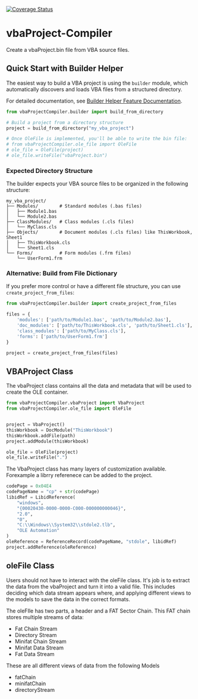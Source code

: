 [![Coverage Status](https://coveralls.io/repos/github/Beakerboy/vbaProject-Compiler/badge.svg?branch=main)](https://coveralls.io/github/Beakerboy/vbaProject-Compiler?branch=main)
# vbaProject-Compiler
Create a vbaProject.bin file from VBA source files.

## Quick Start with Builder Helper

The easiest way to build a VBA project is using the `builder` module, which automatically discovers and loads VBA files from a structured directory.

For detailed documentation, see [Builder Helper Feature Documentation](docs/FEATURE_BUILDER.md).

```python
from vbaProjectCompiler.builder import build_from_directory

# Build a project from a directory structure
project = build_from_directory("my_vba_project")

# Once OleFile is implemented, you'll be able to write the bin file:
# from vbaProjectCompiler.ole_file import OleFile
# ole_file = OleFile(project)
# ole_file.writeFile("vbaProject.bin")
```

### Expected Directory Structure

The builder expects your VBA source files to be organized in the following structure:

```
my_vba_project/
├── Modules/        # Standard modules (.bas files)
│   ├── Module1.bas
│   └── Module2.bas
├── ClassModules/   # Class modules (.cls files)
│   └── MyClass.cls
├── Objects/        # Document modules (.cls files) like ThisWorkbook, Sheet1
│   ├── ThisWorkbook.cls
│   └── Sheet1.cls
└── Forms/          # Form modules (.frm files)
    └── UserForm1.frm
```

### Alternative: Build from File Dictionary

If you prefer more control or have a different file structure, you can use `create_project_from_files`:

```python
from vbaProjectCompiler.builder import create_project_from_files

files = {
    'modules': ['path/to/Module1.bas', 'path/to/Module2.bas'],
    'doc_modules': ['path/to/ThisWorkbook.cls', 'path/to/Sheet1.cls'],
    'class_modules': ['path/to/MyClass.cls'],
    'forms': ['path/to/UserForm1.frm']
}

project = create_project_from_files(files)
```

## VBAProject Class

The vbaProject class contains all the data and metadata that will be used to create the OLE container.

```python
from vbaProjectCompiler.vbaProject import VbaProject
from vbaProjectCompiler.ole_file import OleFile


project = VbaProject()
thisWorkbook = DocModule("ThisWorkbook")
thisWorkbook.addFile(path)
project.addModule(thisWorkbook)

ole_file = OleFile(project)
ole_file.writeFile(".")
```

The VbaProject class has many layers of customization available. Forexample a librry referenece can be added to the project.

```python
codePage = 0x04E4
codePageName = "cp" + str(codePage)
libidRef = LibidReference(
    "windows",
    "{00020430-0000-0000-C000-000000000046}",
    "2.0",
    "0",
    "C:\\Windows\\System32\\stdole2.tlb",
    "OLE Automation"
)
oleReference = ReferenceRecord(codePageName, "stdole", libidRef)
project.addReference(oleReference)
```

## oleFile Class

Users should not have to interact with the oleFile class. It's job is to extract the data from the vbaProject and turn it into a valid file. This includes deciding which data stream appears where, and applying different views to the models to save the data in the correct formats.

The oleFIle has two parts, a header and a FAT Sector Chain. This FAT chain stores multiple streams of data:
* Fat Chain Stream
* Directory Stream
* Minifat Chain Stream
* Minifat Data Stream
* Fat Data Stream

These are all different views of data from the following Models

* fatChain
* minifatChain
* directoryStream
